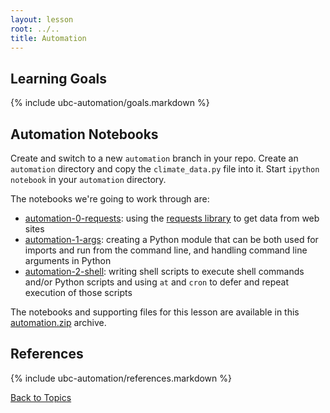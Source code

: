 ```yaml
---
layout: lesson
root: ../..
title: Automation
---
```


## Learning Goals
{% include ubc-automation/goals.markdown %}


## Automation Notebooks

Create and switch to a new `automation` branch in your repo.
Create an `automation` directory and copy the `climate_data.py` file into it.
Start `ipython notebook` in your `automation` directory.

The notebooks we're going to work through are:

- [automation-0-requests](http://nbviewer.ipython.org/url/douglatornell.github.io/2013-09-26-ubc/lessons/ubc-automation/automation-0-requests.ipynb):
using the [requests library](http://docs.python-requests.org/) to get data from web sites
- [automation-1-args](http://nbviewer.ipython.org/url/douglatornell.github.io/2013-09-26-ubc/lessons/ubc-automation/automation-1-args.ipynb):
creating a Python module that can be both used for imports and run from the command line,
and handling command line arguments in Python
- [automation-2-shell](http://nbviewer.ipython.org/url/douglatornell.github.io/2013-09-26-ubc/lessons/ubc-automation/automation-2-shell.ipynb):
writing shell scripts to execute shell commands and/or Python scripts and using `at` and `cron` to defer and repeat execution of those scripts

The notebooks and supporting files for this lesson are available in this [automation.zip](automation.zip) archive.


## References
{% include ubc-automation/references.markdown %}


[Back to Topics](../../index.html#topics)

